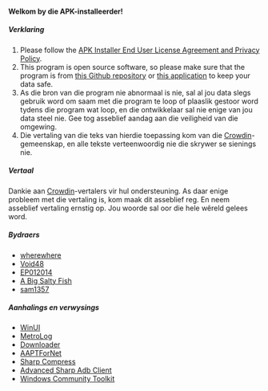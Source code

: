 #### Welkom by die APK-installeerder!

##### Verklaring
1. Please follow the [APK Installer End User License Agreement and Privacy Policy](https://github.com/Paving-Base/APK-Installer/blob/main/Privacy.md).
2. This program is open source software, so please make sure that the program is from [this Github repository](https://github.com/Paving-Base/APK-Installer) or [this application](https://apps.microsoft.com/store/detail/9P2JFQ43FPPG) to keep your data safe.
3. As die bron van die program nie abnormaal is nie, sal al jou data slegs gebruik word om saam met die program te loop of plaaslik gestoor word tydens die program wat loop, en die ontwikkelaar sal nie enige van jou data steel nie. Gee tog asseblief aandag aan die veiligheid van die omgewing.
4. Die vertaling van die teks van hierdie toepassing kom van die [Crowdin](https://crowdin.com/project/APKInstaller "Crowdin")-gemeenskap, en alle tekste verteenwoordig nie die skrywer se sienings nie.

##### Vertaal
Dankie aan [Crowdin](https://crowdin.com/project/APKInstaller "Crowdin")-vertalers vir hul ondersteuning. As daar enige probleem met die vertaling is, kom maak dit asseblief reg. En neem asseblief vertaling ernstig op. Jou woorde sal oor die hele wêreld gelees word.

##### Bydraers
- [wherewhere](https://github.com/wherewhere)
- [Void48](https://github.com/Void48)
- [EP012014](https://github.com/EP012014)
- [A Big Salty Fish](https://github.com/bigsaltyfishes)
- [sam1357](https://github.com/sam1357)

##### Aanhalings en verwysings
- [WinUI](https://github.com/microsoft/microsoft-ui-xaml "WinUI")
- [MetroLog](https://github.com/roubachof/MetroLog "MetroLog")
- [Downloader](https://github.com/bezzad/Downloader "Downloader")
- [AAPTForNet](https://github.com/canheo136/QuickLook.Plugin.ApkViewer "AAPTForNet")
- [Sharp Compress](https://github.com/adamhathcock/sharpcompress "Sharp Compress")
- [Advanced Sharp Adb Client](https://github.com/yungd1plomat/AdvancedSharpAdbClient "Advanced Sharp Adb Client")
- [Windows Community Toolkit](https://github.com/CommunityToolkit/WindowsCommunityToolkit "Windows Community Toolkit")